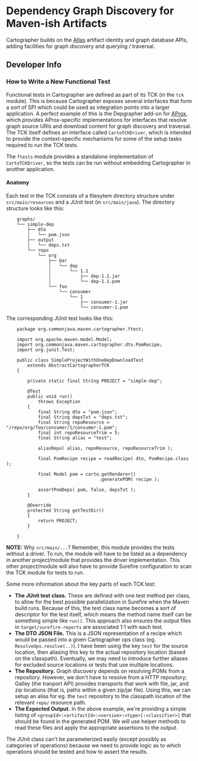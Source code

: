 # Dependency Graph Discovery for Maven-ish Artifacts

Cartographer builds on the [Atlas](https://github.com/Commonjava/atlas) artifact identity and graph database APIs, adding facilities for graph discovery and querying / traversal.

## Developer Info

### How to Write a New Functional Test

Functional tests in Cartographer are defined as part of its TCK (in the `tck` module). This is because Cartographer exposes several interfaces that form a sort of SPI which could be used as integration points into a larger application. A perfect example of this is the Depgrapher add-on for [AProx](http://commonjava.github.io/aprox/), which provides AProx-specific implementations for interfaces that resolve graph source URIs and download content for graph discovery and traversal. The TCK itself defines an interface called `CartoTCKDriver`, which is intended to provide the context-specific mechanisms for some of the setup tasks required to run the TCK tests.

The `ftests` module provides a standalone implementation of `CartoTCKDriver`, so the tests can be run without embedding Cartographer in another application.

#### Anatomy

Each test in the TCK consists of a filesytem directory structure under `src/main/resources` and a JUnit test (in `src/main/java`). The directory structure looks like this:

		graphs/
		└── simple-dep
		    ├── dto
		    │   └── pom.json
		    ├── output
		    │   └── deps.txt
		    └── repo
		        └── org
		            ├── bar
		            │   └── dep
		            │       └── 1.1
		            │           ├── dep-1.1.jar
		            │           └── dep-1.1.pom
		            └── foo
		                └── consumer
		                    └── 1
		                        ├── consumer-1.jar
		                        └── consumer-1.pom

The corresponding JUnit test looks like this:

		package org.commonjava.maven.cartographer.ftest;

		import org.apache.maven.model.Model;
		import org.commonjava.maven.cartographer.dto.PomRecipe;
		import org.junit.Test;

		public class SimpleProjectWithOneDepDownloadTest
		    extends AbstractCartographerTCK
		{

		    private static final String PROJECT = "simple-dep";

		    @Test
		    public void run()
		        throws Exception
		    {
		        final String dto = "pom.json";
		        final String depsTxt = "deps.txt";
		        final String repoResource = "/repo/org/foo/consumer/1/consumer-1.pom";
		        final int repoResourceTrim = 5;
		        final String alias = "test";

		        aliasRepo( alias, repoResource, repoResourceTrim );

		        final PomRecipe recipe = readRecipe( dto, PomRecipe.class );

		        final Model pom = carto.getRenderer()
		                               .generatePOM( recipe );

		        assertPomDeps( pom, false, depsTxt );
		    }

		    @Override
		    protected String getTestDir()
		    {
		        return PROJECT;
		    }

		}


**NOTE:** Why `src/main/...`? Remember, this module provides the tests without a driver. To run, the module will have to be listed as a dependency in another project/module that provides the driver implementation. This other project/module will also have to provide Surefire configuration to scan the TCK module for tests to run.

Some more information about the key parts of each TCK test:

* **The JUnit test class.** These are defined with one test method per class, to allow for the best possible parallelization in Surefire when the Maven build runs. Because of this, the test class name becomes a sort of descriptor for the test itself, which means the method name itself can be something simple like `run()`. This approach also ensures the output files in `target/surefire-reports` are associated 1:1 with each test.
* **The DTO JSON File.** This is a JSON representation of a recipe which would be passed into a given Cartographer ops class (eg. `ResolveOps.resolve(..)`). I have been using the key `test` for the source location, then aliasing this key to the actual repository location (based on the classpath). Eventually, we may need to introduce further aliases for excluded source locations or tests that use multiple locations.
* **The Repository.** Graph discovery depends on resolving POMs from a repository. However, we don't have to resolve from a HTTP repository; Galley (the tranport API) provides transports that work with file, jar, and zip locations (that is, paths within a given zip/jar file). Using this, we can setup an alias for eg. the `test` repository to the classpath location of the relevant `repo/` resource path.
* **The Expected Output.** In the above example, we're providing a simple listing of `<groupId>:<artifactId>:<version>:<type>[:<classifier>]` that should be found in the generated POM. We will use helper methods to read these files and apply the appropriate assertions to the output.

The JUnit class can't be parameterized easily (except possibly as categories of operations) because we need to provide logic as to which operations should be tested and how to assert the results.